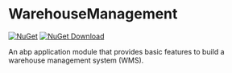 # WarehouseManagement

[![NuGet](https://img.shields.io/nuget/v/EasyAbp.WarehouseManagement.Domain.Shared.svg?style=flat-square)](https://www.nuget.org/packages/EasyAbp.WarehouseManagement.Domain.Shared)
[![NuGet Download](https://img.shields.io/nuget/dt/EasyAbp.WarehouseManagement.Domain.Shared.svg?style=flat-square)](https://www.nuget.org/packages/EasyAbp.WarehouseManagement.Domain.Shared)

An abp application module that provides basic features to build a warehouse management system (WMS).
